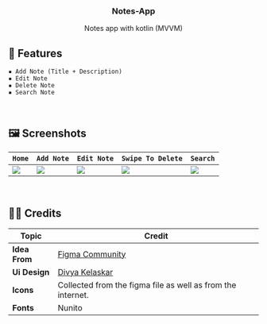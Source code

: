 <h3 align="center">Notes-App</h3>
<p align="center">Notes app with kotlin (MVVM)</p>

## 📜 **Features**
    ▪ Add Note (Title + Description)
    ▪ Edit Note
    ▪ Delete Note
    ▪ Search Note

&nbsp;
## 🖼️ **Screenshots**
| ` Home ` | ` Add Note ` | ` Edit Note ` | ` Swipe To Delete ` | ` Search ` |
| --- | --- | --- | --- | --- |
| <img src="https://user-images.githubusercontent.com/68102562/235592801-5cf66c79-cc0f-4ac0-bab4-d1c3e96c1fa0.jpg"> | <img src="https://user-images.githubusercontent.com/68102562/235592823-edb440d4-4a53-4902-bb8f-8b536c1be63d.jpg"> | <img src="https://user-images.githubusercontent.com/68102562/235592819-2d89c31e-4838-4c7b-8716-db1dda184d8d.jpg"> | <img src="https://user-images.githubusercontent.com/68102562/235592812-5680a8bf-c802-41f0-8b63-e91771fae9a1.jpg"> | <img src="https://user-images.githubusercontent.com/68102562/235592817-743011ef-7307-448c-b404-838e90538dc1.jpg"> |

&nbsp;
## 👨‍💻 **Credits**
| Topic                                        | Credit                                           |
| ------------------------------------------- | ----------------------------------------------------- |
| **Idea From** | [Figma Community](https://www.figma.com) |
| **Ui Design** | [Divya Kelaskar](https://www.figma.com/community/file/1014161465589596715/Notes-App-UI) |
| **Icons** | Collected from the figma file as well as from the internet. |
| **Fonts** | Nunito |
